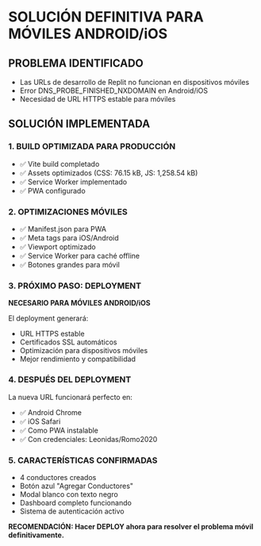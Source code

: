 # SOLUCIÓN DEFINITIVA PARA MÓVILES ANDROID/iOS

## PROBLEMA IDENTIFICADO
- Las URLs de desarrollo de Replit no funcionan en dispositivos móviles
- Error DNS_PROBE_FINISHED_NXDOMAIN en Android/iOS
- Necesidad de URL HTTPS estable para móviles

## SOLUCIÓN IMPLEMENTADA

### 1. BUILD OPTIMIZADA PARA PRODUCCIÓN
- ✅ Vite build completado
- ✅ Assets optimizados (CSS: 76.15 kB, JS: 1,258.54 kB)
- ✅ Service Worker implementado
- ✅ PWA configurado

### 2. OPTIMIZACIONES MÓVILES
- ✅ Manifest.json para PWA
- ✅ Meta tags para iOS/Android
- ✅ Viewport optimizado
- ✅ Service Worker para caché offline
- ✅ Botones grandes para móvil

### 3. PRÓXIMO PASO: DEPLOYMENT
**NECESARIO PARA MÓVILES ANDROID/iOS**

El deployment generará:
- URL HTTPS estable
- Certificados SSL automáticos
- Optimización para dispositivos móviles
- Mejor rendimiento y compatibilidad

### 4. DESPUÉS DEL DEPLOYMENT

La nueva URL funcionará perfecto en:
- ✅ Android Chrome
- ✅ iOS Safari
- ✅ Como PWA instalable
- ✅ Con credenciales: Leonidas/Romo2020

### 5. CARACTERÍSTICAS CONFIRMADAS
- 4 conductores creados
- Botón azul "Agregar Conductores"
- Modal blanco con texto negro
- Dashboard completo funcionando
- Sistema de autenticación activo

**RECOMENDACIÓN: Hacer DEPLOY ahora para resolver el problema móvil definitivamente.**